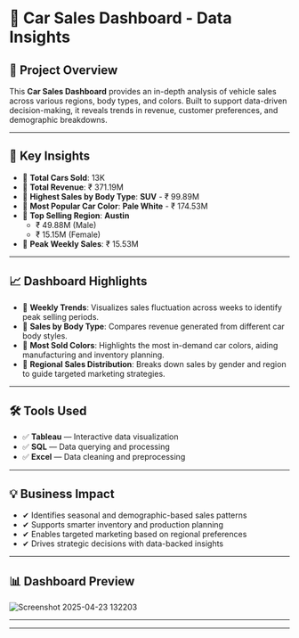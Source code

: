 # 🚗 Car Sales Dashboard - Data Insights

## 🚀 Project Overview
This **Car Sales Dashboard** provides an in-depth analysis of vehicle sales across various regions, body types, and colors. Built to support data-driven decision-making, it reveals trends in revenue, customer preferences, and demographic breakdowns.

---

## 🎯 Key Insights

- 🔹 **Total Cars Sold**: 13K  
- 🔹 **Total Revenue**: ₹ 371.19M  
- 🔹 **Highest Sales by Body Type**: **SUV** - ₹ 99.89M  
- 🔹 **Most Popular Car Color**: **Pale White** - ₹ 174.53M  
- 🔹 **Top Selling Region**: **Austin**  
  - ₹ 49.88M (Male)  
  - ₹ 15.15M (Female)  
- 🔹 **Peak Weekly Sales**: ₹ 15.53M  

---

## 📈 Dashboard Highlights

- 📌 **Weekly Trends**: Visualizes sales fluctuation across weeks to identify peak selling periods.
- 📌 **Sales by Body Type**: Compares revenue generated from different car body styles.
- 📌 **Most Sold Colors**: Highlights the most in-demand car colors, aiding manufacturing and inventory planning.
- 📌 **Regional Sales Distribution**: Breaks down sales by gender and region to guide targeted marketing strategies.

---

## 🛠️ Tools Used

- ✅ **Tableau** — Interactive data visualization
- ✅ **SQL** — Data querying and processing
- ✅ **Excel** — Data cleaning and preprocessing

---

## 💡 Business Impact

- ✔ Identifies seasonal and demographic-based sales patterns
- ✔ Supports smarter inventory and production planning
- ✔ Enables targeted marketing based on regional preferences
- ✔ Drives strategic decisions with data-backed insights

---

## 📊 Dashboard Preview
![Screenshot 2025-04-23 132203](https://github.com/user-attachments/assets/ab6cea5b-7bfe-479a-8868-7960b2de555d)



---

---

